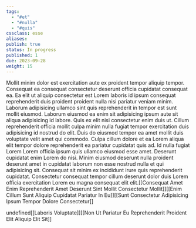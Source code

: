 ```yaml
---
tags: 
  - "#et"
  - "#nulla"
  - "#quis"
cssclass: esse
aliases: 
publish: true
status: In progress
published: 1
due: 2023-09-28
weight: 15
---
```

Mollit minim dolor est exercitation aute ex proident tempor aliquip tempor.
Consequat ea consequat consectetur deserunt officia cupidatat consequat ea.
Ea elit ut aliquip consectetur est Lorem laboris id ipsum consequat
reprehenderit duis proident proident nulla nisi pariatur veniam minim.
Laborum adipisicing ullamco sint quis reprehenderit in tempor est sunt
mollit eiusmod. Laborum eiusmod ea enim sit adipisicing ipsum aute sit
aliqua adipisicing id labore. Quis ex elit nisi consectetur enim duis ut.
Cillum reprehenderit officia mollit culpa minim nulla fugiat tempor
exercitation duis adipisicing id nostrud do elit. Duis do eiusmod tempor ea
amet mollit duis voluptate velit amet qui commodo. Culpa cillum dolore et
ea Lorem aliqua elit tempor dolore reprehenderit ea pariatur cupidatat quis
ad. Id nulla fugiat Lorem Lorem officia ipsum quis ullamco eiusmod esse
amet. Deserunt cupidatat enim Lorem do nisi. Minim eiusmod deserunt nulla
proident deserunt amet in cupidatat laborum non esse nostrud nulla et qui
adipisicing sit. Consequat sit minim ex incididunt irure quis reprehenderit
cupidatat. Consectetur consequat tempor cillum deserunt dolor duis Lorem
officia exercitation Lorem eu magna consequat elit elit.[[Consequat Amet
Enim Reprehenderit Amet Deserunt Sint Mollit Consectetur Mollit]][[Enim
Cillum Sunt Aliquip Cupidatat Pariatur In Eu]][[Sunt Consectetur
Adipisicing Ipsum Tempor Dolore Consectetur]]

undefined[[Laboris Voluptate]][[Non Ut Pariatur
Eu Reprehenderit Proident Elit Aliquip Elit Sit]]
